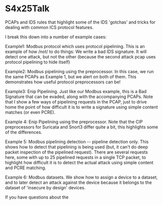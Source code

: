 # S4x25Talk

PCAPs and IDS rules that highlight some of the IDS 'gotchas' and tricks for dealing with common ICS protocol features.

I break this down into a number of example cases:

Example1: Modbus protocol which uses protocol pipelining. This is an example of how /not/ to do things: We write a bad IDS signature. It will detect one attack, but not the other (because the second attack pcap uses protocol pipelining to hide itself)

Example2: Modbus pipelining using the preprocessor. In this case, we run the same PCAPs as Example 1, but we alert on both of them. This demonstrates how useful protocol preprocessors can be!

Example3: Enip Pipelining. Just like our Modbus example, this is a Bad Signature that can be evaded, along with the accompanying PCAPs. Note that I show a few ways of pipelining requests in the PCAP, just to drive home the point of how difficult it is to write a signature using simple content matches (or even PCRE).

Example 4: Enip Pipelining using the preprocessor. Note that the CIP preprocessors for Suricata and Snort3 differ quite a bit, this highlights some of the differences.

Example 5: Modbus pipelining detection -- pipeline detection only. This shows how to detect that pipelining is being used (but, it can't do deep packet inspection of the pipelined request). There are several requests here, some with up to 25 pipelined requests in a single TCP packet, to highlight how difficult it is to detect the actual attack using simple content and PCRE matching.

Example 6: Modbus datasets. We show how to assign a device to a dataset, and to later detect an attack against the device because it belongs to the dataset of 'insecure by design' devices.

If you have questions about the 
